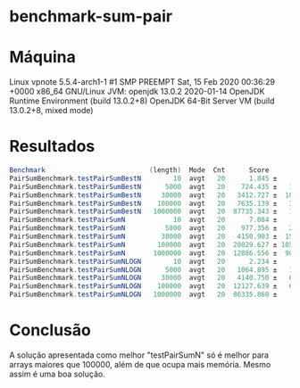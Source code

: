 # benchmark-sum-pair

# Máquina 

Linux vpnote 5.5.4-arch1-1 #1 SMP PREEMPT Sat, 15 Feb 2020 00:36:29 +0000 x86_64 GNU/Linux
JVM: openjdk 13.0.2 2020-01-14
OpenJDK Runtime Environment (build 13.0.2+8)
OpenJDK 64-Bit Server VM (build 13.0.2+8, mixed mode)

# Resultados
```java
Benchmark                          (length)  Mode  Cnt      Score       Error  Units
PairSumBenchmark.testPairSumBestN        10  avgt   20      1.845 ±     4.331  us/op
PairSumBenchmark.testPairSumBestN      5000  avgt   20    724.435 ±   133.503  us/op
PairSumBenchmark.testPairSumBestN     30000  avgt   20   3412.727 ±  1069.642  us/op
PairSumBenchmark.testPairSumBestN    100000  avgt   20   7635.139 ±   316.326  us/op
PairSumBenchmark.testPairSumBestN   1000000  avgt   20  87735.343 ±   121.177  us/op
PairSumBenchmark.testPairSumN            10  avgt   20      7.084 ±     8.139  us/op
PairSumBenchmark.testPairSumN          5000  avgt   20    977.356 ±   259.573  us/op
PairSumBenchmark.testPairSumN         30000  avgt   20   4150.903 ±  1518.960  us/op
PairSumBenchmark.testPairSumN        100000  avgt   20  20029.627 ± 10530.013  us/op
PairSumBenchmark.testPairSumN       1000000  avgt   20  12886.556 ±  9033.109  us/op
PairSumBenchmark.testPairSumNLOGN        10  avgt   20      2.234 ±     1.287  us/op
PairSumBenchmark.testPairSumNLOGN      5000  avgt   20   1064.895 ±   162.869  us/op
PairSumBenchmark.testPairSumNLOGN     30000  avgt   20   4140.750 ±   690.458  us/op
PairSumBenchmark.testPairSumNLOGN    100000  avgt   20  12127.639 ±   642.776  us/op
PairSumBenchmark.testPairSumNLOGN   1000000  avgt   20  86335.860 ±    89.710  us/op
```

# Conclusão 

A solução apresentada como melhor "testPairSumN" só é melhor para arrays maiores que 100000, além de que ocupa mais memória. Mesmo assim é uma boa solução. 
